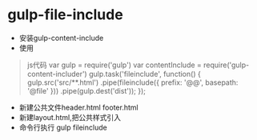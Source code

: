 # gulp-file-include

* 安装gulp-content-include
* 使用 
>js代码
var gulp = require('gulp')
var contentInclude = require('gulp-content-includer')
gulp.task('fileinclude', function() {
    gulp.src('src/**.html')
        .pipe(fileinclude({
          prefix: '@@',
          basepath: '@file'
        }))
    .pipe(gulp.dest('dist'));
});
* 新建公共文件header.html footer.html
* 新建layout.html,把公共样式引入
* 命令行执行 gulp fileinclude
